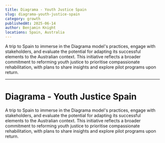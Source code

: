 ```yaml
---
title: Diagrama - Youth Justice Spain
slug: diagrama-youth-justice-spain
category: growth
publishedAt: 2025-06-14
author: Benjamin Knight
locations: Spain, Australia
---
```


A trip to Spain to immerse in the Diagrama model's practices, engage with stakeholders, and evaluate the potential for adapting its successful elements to the Australian context. This initiative reflects a broader commitment to reforming youth justice to prioritise compassionate rehabilitation, with plans to share insights and explore pilot programs upon return.

---

# Diagrama - Youth Justice Spain

A trip to Spain to immerse in the Diagrama model's practices, engage with stakeholders, and evaluate the potential for adapting its successful elements to the Australian context. This initiative reflects a broader commitment to reforming youth justice to prioritise compassionate rehabilitation, with plans to share insights and explore pilot programs upon return.